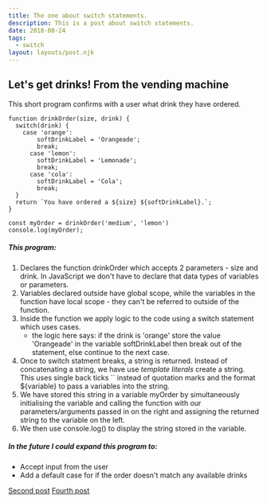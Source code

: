 ```yaml
---
title: The one about switch statements.
description: This is a post about switch statements.
date: 2018-08-24
tags:
  - switch
layout: layouts/post.njk
---
```



## Let's get drinks! From the vending machine

This short program confirms with a user what drink they have ordered.

```
function drinkOrder(size, drink) {
  switch(drink) {
    case 'orange':
        softDrinkLabel = 'Orangeade';
        break;
      case 'lemon':
        softDrinkLabel = 'Lemonade';
        break;
      case 'cola':
        softDrinkLabel = 'Cola';
        break;
  }
  return `You have ordered a ${size} ${softDrinkLabel}.`;
}

const myOrder = drinkOrder('medium', 'lemon')
console.log(myOrder); 
```

##### This program:
1. Declares the function drinkOrder which accepts 2 parameters - size and drink. In JavaScript we don't have to declare that data types of variables or parameters. 
1. Variables declared outside have global scope, while the  variables in the function have local scope - they can't be referred to outside of the function. 
1. Inside the function we apply logic to the code using a switch statement which uses cases.
    + the logic here says: if the drink is 'orange' store the value 'Orangeade' in the variable softDrinkLabel then break out of the statement, else continue to the next case.
1. Once to switch statment breaks, a string is returned. Instead of concatenating a string, we have use <em>template literals</em> create a string. This uses single back ticks `` instead of quotation marks and the format ${variable} to pass a variables into the string.
1. We have stored this string in a variable myOrder by simultaneously initialising the variable and calling the function with our parameters/arguments passed in on the right and assigning the returned string to the variable on the left.
1. We then use console.log() to display the string stored in the variable. 

##### In the future I could expand this program to:
+ Accept input from the user
+ Add a default case for if the order doesn't match any available drinks

<a href="{{ '/posts/secondpost/' | url }}">Second post</a>
<a href="{{ '/posts/fourthpost/' | url }}">Fourth post</a>